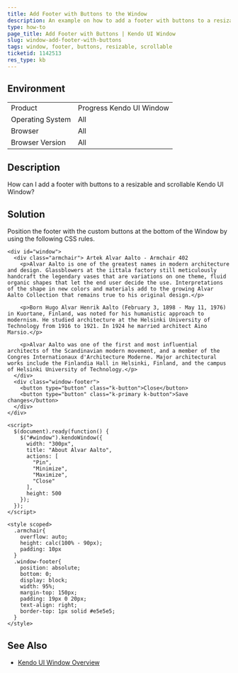 ```yaml
---
title: Add Footer with Buttons to the Window
description: An example on how to add a footer with buttons to a resizable Kendo UI Window.
type: how-to
page_title: Add Footer with Buttons | Kendo UI Window
slug: window-add-footer-with-buttons
tags: window, footer, buttons, resizable, scrollable
ticketid: 1142513
res_type: kb
---
```


## Environment

<table>
 <tr>
  <td>Product</td>
  <td>Progress Kendo UI Window</td>
 </tr>
 <tr>
  <td>Operating System</td>
  <td>All</td>
 </tr>
 <tr>
  <td>Browser</td>
  <td>All</td>
 </tr>
 <tr>
  <td>Browser Version</td>
  <td>All</td>
 </tr>
</table>

## Description

How can I add a footer with buttons to a resizable and scrollable Kendo UI Window?

## Solution

Position the footer with the custom buttons at the bottom of the Window by using the following CSS rules.  

```dojo
<div id="window">
  <div class="armchair"> Artek Alvar Aalto - Armchair 402
    <p>Alvar Aalto is one of the greatest names in modern architecture and design. Glassblowers at the iittala factory still meticulously handcraft the legendary vases that are variations on one theme, fluid organic shapes that let the end user decide the use. Interpretations of the shape in new colors and materials add to the growing Alvar Aalto Collection that remains true to his original design.</p>

    <p>Born Hugo Alvar Henrik Aalto (February 3, 1898 - May 11, 1976) in Kuortane, Finland, was noted for his humanistic approach to modernism. He studied architecture at the Helsinki University of Technology from 1916 to 1921. In 1924 he married architect Aino Marsio.</p>

    <p>Alvar Aalto was one of the first and most influential architects of the Scandinavian modern movement, and a member of the Congres Internationaux d'Architecture Moderne. Major architectural works include the Finlandia Hall in Helsinki, Finland, and the campus of Helsinki University of Technology.</p>
  </div>
  <div class="window-footer">
    <button type="button" class="k-button">Close</button>
    <button type="button" class="k-primary k-button">Save changes</button>
  </div>
</div>

<script>
  $(document).ready(function() {
    $("#window").kendoWindow({
      width: "300px",
      title: "About Alvar Aalto",
      actions: [
        "Pin",
        "Minimize",
        "Maximize",
        "Close"
      ],
      height: 500
    });        
  });
</script>

<style scoped>
  .armchair{
    overflow: auto;
    height: calc(100% - 90px);
    padding: 10px
  }
  .window-footer{
    position: absolute;
    bottom: 0;
    display: block;
    width: 95%;
    margin-top: 150px;
    padding: 19px 0 20px;
    text-align: right;
    border-top: 1px solid #e5e5e5;
  }
</style>
```

## See Also

* [Kendo UI Window Overview](https://docs.telerik.com/kendo-ui/controls/layout/window/overview)
